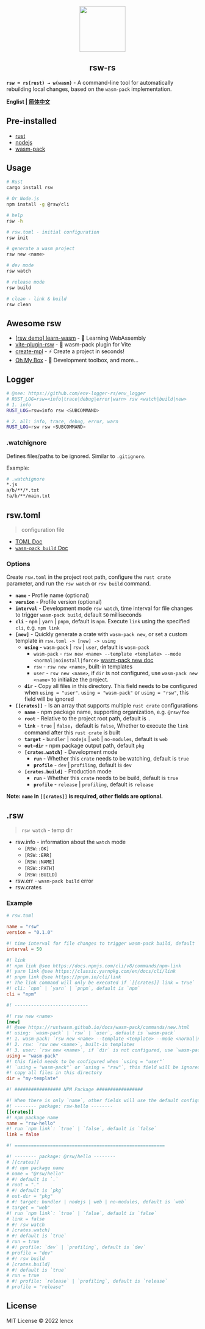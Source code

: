 <p align="center">
  <img src="./rsw.png" width="120">
  <h2 align="center">rsw-rs</h2>
</p>

**`rsw = rs(rust) → w(wasm)`** - A command-line tool for automatically rebuilding local changes, based on the `wasm-pack` implementation.

**Englist | [简体中文](./README.zh_CN.md)**

## Pre-installed

- [rust](https://www.rust-lang.org/learn/get-started)
- [nodejs](https://nodejs.org)
- [wasm-pack](https://github.com/rustwasm/wasm-pack)

## Usage

```bash
# Rust
cargo install rsw

# Or Node.js
npm install -g @rsw/cli
```

```bash
# help
rsw -h

# rsw.toml - initial configuration
rsw init

# generate a wasm project
rsw new <name>

# dev mode
rsw watch

# release mode
rsw build

# clean - link & build
rsw clean
```

## Awesome rsw

- [[rsw demo] learn-wasm](https://github.com/lencx/learn-wasm) - 🎲 Learning WebAssembly
- [vite-plugin-rsw](https://github.com/lencx/vite-plugin-rsw) - 🦀 wasm-pack plugin for Vite
- [create-mpl](https://github.com/lencx/create-mpl) - ⚡️ Create a project in seconds!
- [Oh My Box](https://github.com/lencx/OhMyBox) - 🔮 Development toolbox, and more...

## Logger

```bash
# @see: https://github.com/env-logger-rs/env_logger
# RUST_LOG=rsw=<info|trace|debug|error|warn> rsw <watch|build|new>
# 1. info
RUST_LOG=rsw=info rsw <SUBCOMMAND>

# 2. all: info, trace, debug, error, warn
RUST_LOG=rsw rsw <SUBCOMMAND>
```

### .watchignore

Defines files/paths to be ignored. Similar to `.gitignore`.

Example:

```bash
# .watchignore
*.js
a/b/**/*.txt
!a/b/**/main.txt
```

## rsw.toml

> configuration file

- [TOML Doc](https://toml.io/en/)
- [`wasm-pack build` Doc](https://rustwasm.github.io/docs/wasm-pack/commands/build.html)

### Options

Create `rsw.toml` in the project root path, configure the `rust crate` parameter, and run the `rsw watch` or `rsw build` command.

- **`name`** - Profile name (optional)
- **`version`** - Profile version (optional)
- **`interval`** - Development mode `rsw watch`, time interval for file changes to trigger `wasm-pack build`, default `50` milliseconds
- **`cli`** - `npm` | `yarn` | `pnpm`, default is `npm`. Execute `link` using the specified `cli`, e.g. `npm link`
- **`[new]`** - Quickly generate a crate with `wasm-pack new`, or set a custom template in `rsw.toml -> [new] -> using`
  - **`using`** - `wasm-pack` | `rsw` | `user`, default is `wasm-pack`
    - `wasm-pack` - `rsw new <name> --template <template> --mode <normal|noinstall|force>` [wasm-pack new doc](https://rustwasm.github.io/docs/wasm-pack/commands/new.html)
    - `rsw` - `rsw new <name>`, built-in templates
    - `user` - `rsw new <name>`, if `dir` is not configured, use `wasm-pack new <name>` to initialize the project.
  - **`dir`** - Copy all files in this directory. This field needs to be configured when `using = "user"`. `using = "wasm-pack"` or `using = "rsw"`, this field will be ignored
- **`[[crates]]`** - Is an array that supports multiple `rust crate` configurations
  - **`name`** - npm package name, supporting organization, e.g. `@rsw/foo`
  - **`root`** - Relative to the project root path, default is `.`
  - **`link`** - `true` | `false`，default is `false`, Whether to execute the `link` command after this `rust crate` is built
  - **`target`** - `bundler` | `nodejs` | `web` | `no-modules`, default is `web`
  - **`out-dir`** - npm package output path, default `pkg`
  - **`[crates.watch]`** - Development mode
    - **`run`** - Whether this `crate` needs to be watching, default is `true`
    - **`profile`** - `dev` | `profiling`, default is `dev`
  - **`[crates.build]`** - Production mode
    - **`run`** - Whether this `crate` needs to be build, default is `true`
    - **`profile`** - `release` | `profiling`, default is `release`

**Note: `name` in `[[crates]]` is required, other fields are optional.**

## .rsw

> `rsw watch` - temp dir

- rsw.info - information about the `watch` mode
  - `[RSW::OK]`
  - `[RSW::ERR]`
  - `[RSW::NAME]`
  - `[RSW::PATH]`
  - `[RSW::BUILD]`
- rsw.err - `wasm-pack build` error
- rsw.crates

### Example

```toml
# rsw.toml

name = "rsw"
version = "0.1.0"

#! time interval for file changes to trigger wasm-pack build, default `50` milliseconds
interval = 50

#! link
#! npm link @see https://docs.npmjs.com/cli/v8/commands/npm-link
#! yarn link @see https://classic.yarnpkg.com/en/docs/cli/link
#! pnpm link @see https://pnpm.io/cli/link
#! The link command will only be executed if `[[crates]] link = true`
#! cli: `npm` | `yarn` | `pnpm`, default is `npm`
cli = "npm"

#! ---------------------------

#! rsw new <name>
[new]
#! @see https://rustwasm.github.io/docs/wasm-pack/commands/new.html
#! using: `wasm-pack` | `rsw` | `user`, default is `wasm-pack`
#! 1. wasm-pack: `rsw new <name> --template <template> --mode <normal|noinstall|force>`
#! 2. rsw: `rsw new <name>`, built-in templates
#! 3. user: `rsw new <name>`, if `dir` is not configured, use `wasm-pack new <name>` to initialize the project
using = "wasm-pack"
#! this field needs to be configured when `using = "user"`
#! `using = "wasm-pack"` or `using = "rsw"`, this field will be ignored
#! copy all files in this directory
dir = "my-template"

#! ################# NPM Package #################

#! When there is only `name`, other fields will use the default configuration
#! -------- package: rsw-hello --------
[[crates]]
#! npm package name
name = "rsw-hello"
#! run `npm link`: `true` | `false`, default is `false`
link = false

#! =======================================================

#! -------- package: @rsw/hello --------
# [[crates]]
# #! npm package name
# name = "@rsw/hello"
# #! default is `.`
# root = "."
# #! default is `pkg`
# out-dir = "pkg"
# #! target: bundler | nodejs | web | no-modules, default is `web`
# target = "web"
#! run `npm link`: `true` | `false`, default is `false`
# link = false
# #! rsw watch
# [crates.watch]
# #! default is `true`
# run = true
# #! profile: `dev` | `profiling`, default is `dev`
# profile = "dev"
# #! rsw build
# [crates.build]
# #! default is `true`
# run = true
# #! profile: `release` | `profiling`, default is `release`
# profile = "release"
```

## License

MIT License © 2022 lencx
